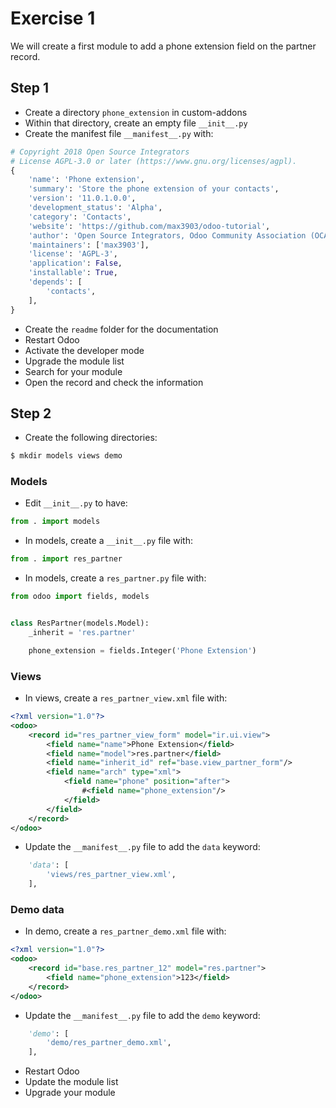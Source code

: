 # Exercise 1

We will create a first module to add a phone extension field on the partner record.

## Step 1

* Create a directory `phone_extension` in custom-addons
* Within that directory, create an empty file `__init__.py`
* Create the manifest file `__manifest__.py` with:

```python
# Copyright 2018 Open Source Integrators
# License AGPL-3.0 or later (https://www.gnu.org/licenses/agpl).
{
    'name': 'Phone extension',
    'summary': 'Store the phone extension of your contacts',
    'version': '11.0.1.0.0',
    'development_status': 'Alpha',
    'category': 'Contacts',
    'website': 'https://github.com/max3903/odoo-tutorial',
    'author': 'Open Source Integrators, Odoo Community Association (OCA)',
    'maintainers': ['max3903'],
    'license': 'AGPL-3',
    'application': False,
    'installable': True,
    'depends': [
        'contacts',
    ],
}
```
* Create the `readme` folder for the documentation
* Restart Odoo
* Activate the developer mode
* Upgrade the module list
* Search for your module
* Open the record and check the information

## Step 2

* Create the following directories:

```bash
$ mkdir models views demo
```

### Models

* Edit `__init__.py` to have:

```python
from . import models
```

* In models, create a `__init__.py` file with:

```python
from . import res_partner
```

* In models, create a `res_partner.py` file with:

```python
from odoo import fields, models


class ResPartner(models.Model):
    _inherit = 'res.partner'

    phone_extension = fields.Integer('Phone Extension')
```

### Views

* In views, create a `res_partner_view.xml` file with:

```xml
<?xml version="1.0"?>
<odoo>
    <record id="res_partner_view_form" model="ir.ui.view">
        <field name="name">Phone Extension</field>
        <field name="model">res.partner</field>
        <field name="inherit_id" ref="base.view_partner_form"/>
        <field name="arch" type="xml">
            <field name="phone" position="after">
                #<field name="phone_extension"/>
            </field>
        </field>
    </record>
</odoo>
```

* Update the `__manifest__.py` file to add the `data` keyword:

```python
    'data': [
        'views/res_partner_view.xml',
    ], 
```

### Demo data

* In demo, create a `res_partner_demo.xml` file with:

```xml
<?xml version="1.0"?>
<odoo>
    <record id="base.res_partner_12" model="res.partner">
        <field name="phone_extension">123</field>
    </record>
</odoo>
```

* Update the `__manifest__.py` file to add the `demo` keyword:

```python
    'demo': [
        'demo/res_partner_demo.xml',
    ], 
```

* Restart Odoo
* Update the module list
* Upgrade your module